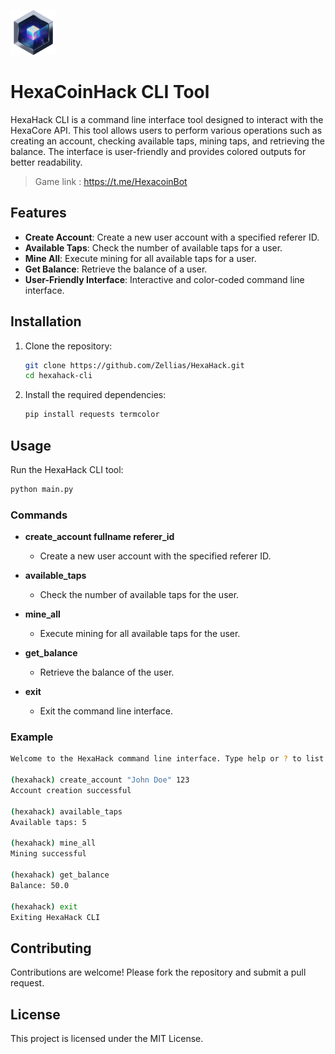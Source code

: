 ![logo](logo.png "logo")

# HexaCoinHack CLI Tool

HexaHack CLI is a command line interface tool designed to interact with the HexaCore API. This tool allows users to perform various operations such as creating an account, checking available taps, mining taps, and retrieving the balance. The interface is user-friendly and provides colored outputs for better readability.

> Game link : https://t.me/HexacoinBot

## Features

- **Create Account**: Create a new user account with a specified referer ID.
- **Available Taps**: Check the number of available taps for a user.
- **Mine All**: Execute mining for all available taps for a user.
- **Get Balance**: Retrieve the balance of a user.
- **User-Friendly Interface**: Interactive and color-coded command line interface.

## Installation

1. Clone the repository:
   ```sh
   git clone https://github.com/Zellias/HexaHack.git
   cd hexahack-cli
   ```

2. Install the required dependencies:
   ```sh
   pip install requests termcolor
   ```

## Usage

Run the HexaHack CLI tool:
```sh
python main.py
```

### Commands

- **create_account fullname referer_id**
  - Create a new user account with the specified referer ID.
  
- **available_taps**
  - Check the number of available taps for the user.
  
- **mine_all**
  - Execute mining for all available taps for the user.
  
- **get_balance**
  - Retrieve the balance of the user.
  
- **exit**
  - Exit the command line interface.

### Example

```sh
Welcome to the HexaHack command line interface. Type help or ? to list commands.

(hexahack) create_account "John Doe" 123
Account creation successful

(hexahack) available_taps
Available taps: 5

(hexahack) mine_all
Mining successful

(hexahack) get_balance
Balance: 50.0

(hexahack) exit
Exiting HexaHack CLI
```

## Contributing

Contributions are welcome! Please fork the repository and submit a pull request.

## License

This project is licensed under the MIT License.
